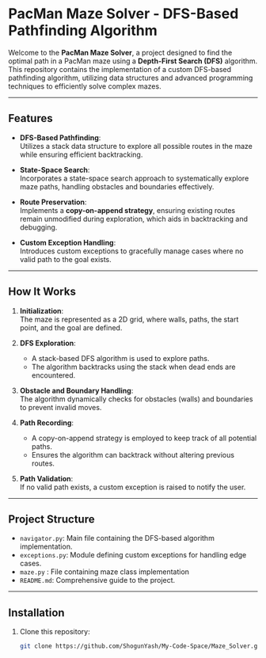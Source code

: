 # PacMan Maze Solver - DFS-Based Pathfinding Algorithm  

Welcome to the **PacMan Maze Solver**, a project designed to find the optimal path in a PacMan maze using a **Depth-First Search (DFS)** algorithm. This repository contains the implementation of a custom DFS-based pathfinding algorithm, utilizing data structures and advanced programming techniques to efficiently solve complex mazes.  

---

## Features  
- **DFS-Based Pathfinding**:  
  Utilizes a stack data structure to explore all possible routes in the maze while ensuring efficient backtracking.  

- **State-Space Search**:  
  Incorporates a state-space search approach to systematically explore maze paths, handling obstacles and boundaries effectively.  

- **Route Preservation**:  
  Implements a **copy-on-append strategy**, ensuring existing routes remain unmodified during exploration, which aids in backtracking and debugging.  

- **Custom Exception Handling**:  
  Introduces custom exceptions to gracefully manage cases where no valid path to the goal exists.  

---

## How It Works  
1. **Initialization**:  
   The maze is represented as a 2D grid, where walls, paths, the start point, and the goal are defined.  

2. **DFS Exploration**:  
   - A stack-based DFS algorithm is used to explore paths.  
   - The algorithm backtracks using the stack when dead ends are encountered.  

3. **Obstacle and Boundary Handling**:  
   The algorithm dynamically checks for obstacles (walls) and boundaries to prevent invalid moves.  

4. **Path Recording**:  
   - A copy-on-append strategy is employed to keep track of all potential paths.  
   - Ensures the algorithm can backtrack without altering previous routes.  

5. **Path Validation**:  
   If no valid path exists, a custom exception is raised to notify the user.  

---

## Project Structure  
- `navigator.py`: Main file containing the DFS-based algorithm implementation.  
- `exceptions.py`: Module defining custom exceptions for handling edge cases.
- `maze.py` : File containing maze class implementation
- `README.md`: Comprehensive guide to the project. 

---

## Installation  
1. Clone this repository:  
   ```bash  
   git clone https://github.com/ShogunYash/My-Code-Space/Maze_Solver.git  

